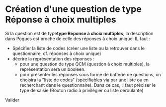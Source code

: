 # Création d'une question de type Réponse à choix multiples

Si la question est de type**type Réponse à choix multiples**, la description dans Pogues est proche de celle des réponses à choix unique. IL faut :

- Spécifier la liste de codes (créer une liste ou la retrouver dans le questionnaire, cf. réponses à choix unique)
- décrire la représentation des réponses :
  - pour une question de type QCM (question à choix multiples), la représentation sera un booleen.
  - pour présenter les réponses sous forme de batterie de questions, on choisira la "liste de codes" (spécifiables via par une liste ou en recherchant dans le questionnaire). Dans ce cas, il faut préciser le type de saisie (Bouton radio à privilégier ou liste déroulante)

Valider
